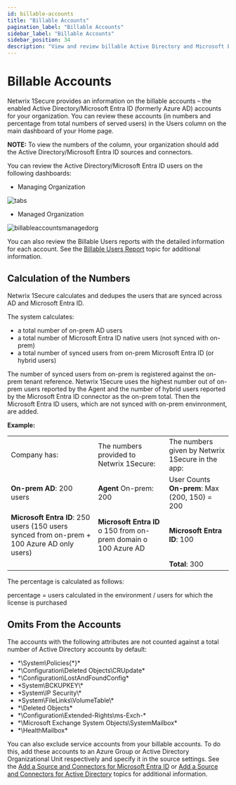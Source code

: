 ```yaml
---
id: billable-accounts
title: "Billable Accounts"
pagination_label: "Billable Accounts"
sidebar_label: "Billable Accounts"
sidebar_position: 34
description: "View and review billable Active Directory and Microsoft Entra ID accounts for your organization."
---
```


# Billable Accounts

Netwrix 1Secure provides an information on the billable accounts – the enabled Active
Directory/Microsoft Entra ID (formerly Azure AD) accounts for your organization. You can review
these accounts (in numbers and percentage from total numbers of served users) in the Users column on
the main dashboard of your Home page.

**NOTE:** To view the numbers of the column, your organization should add the Active
Directory/Microsoft Entra ID sources and connectors.

You can review the Active Directory/Microsoft Entra ID users on the following dashboards:

- Managing Organization

![tabs](/img/product_docs/threatmanager/threatmanager/administration/threatdetails/tabs.webp)

- Managed Organization

![billableaccountsmanagedorg](/img/product_docs/1secure/admin/organizations/billableaccountsmanagedorg.webp)

You can also review the Billable Users reports with the detailed information for each account. See
the [Billable Users Report](/docs/1secure/admin/searchandreports/billableusers.md) topic for additional information.

## Calculation of the Numbers

Netwrix 1Secure calculates and dedupes the users that are synced across AD and Microsoft Entra ID.

The system calculates:

- a total number of on-prem AD users
- a total number of Microsoft Entra ID native users (not synced with on-prem)
- a total number of synced users from on-prem Microsoft Entra ID (or hybrid users)

The number of synced users from on-prem is registered against the on-prem tenant reference. Netwrix
1Secure uses the highest number out of on-prem users reported by the Agent and the number of hybrid
users reported by the Microsoft Entra ID connector as the on-prem total. Then the Microsoft Entra ID
users, which are not synced with on-prem envinronment, are added.

**Example:**

|                                                                                             |                                                                 |                                                  |
| ------------------------------------------------------------------------------------------- | --------------------------------------------------------------- | ------------------------------------------------ |
| Company has:                                                                                | The numbers provided to Netwrix 1Secure:                        | The numbers given by Netwrix 1Secure in the app: |
| **On-prem AD**: 200 users                                                                   | **Agent** On-prem: 200                                          | User Counts **On-prem**: Max (200, 150) = 200    |
| **Microsoft Entra ID**: 250 users (150 users synced from on-prem + 100 Azure AD only users) | **Microsoft Entra ID** o 150 from on-prem domain o 100 Azure AD | **Microsoft Entra ID**: 100                      |
|                                                                                             |                                                                 | **Total**: 300                                   |

The percentage is calculated as follows:

percentage = users calculated in the environment / users for which the license is purchased

## Omits From the Accounts

The accounts with the following attributes are not counted against a total number of Active
Directory accounts by default:

- \*\System\Policies\{\*}\*
- \*\Configuration\Deleted Objects\CRUpdate\*
- \*\Configuration\LostAndFoundConfig\*
- \*System\BCKUPKEY\\\*
- \*System\IP Security\\\*
- \*System\FileLinks\VolumeTable\\\*
- \*\Deleted Objects\*
- \*\Configuration\Extended-Rights\ms-Exch-\*
- \*\Microsoft Exchange System Objects\SystemMailbox\*
- \*\HealthMailbox\*

You can also exclude service accounts from your billable accounts. To do this, add these accounts to
an Azure Group or Active Directory Organizational Unit respectively and specify it in the source
settings. See the
[Add a Source and Connectors for Microsoft Entra ID](/docs/1secure/admin/organizations/sourcesandconnectors/entraid.md) or
[Add a Source and Connectors for Active Directory](/docs/1secure/admin/organizations/sourcesandconnectors/activedirectory.md) topics
for additional information.
